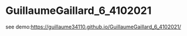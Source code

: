 ﻿# GuillaumeGaillard_6_4102021
 
 
see demo:https://guillaume34110.github.io/GuillaumeGaillard_6_4102021/
